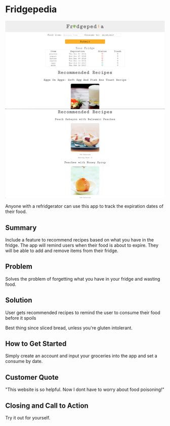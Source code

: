# Fridgepedia #

<p align="center">
  <img src="./examples/sample.jpg">
  
  <img src="./examples/recipes.jpg">
</p>

  Anyone with a refridgerator can use this app to track the expiration dates of their food.

## Summary ##
  Include a feature to recommend recipes based on what you have in the fridge. The app will remind users when their food is about to expire. They will be able to add and remove items from their fridge.

## Problem ##
  Solves the problem of forgetting what you have in your fridge and wasting food.

## Solution ##
  User gets recommended recipes to remind the user to consume their food before it spoils

  Best thing since sliced bread, unless you're gluten intolerant.

## How to Get Started ##
  Simply create an account and input your groceries into the app and set a consume by date.

## Customer Quote ##
  "This website is so helpful. Now I dont have to worry about food poisoning!"

## Closing and Call to Action ##
  Try it out for yourself.
